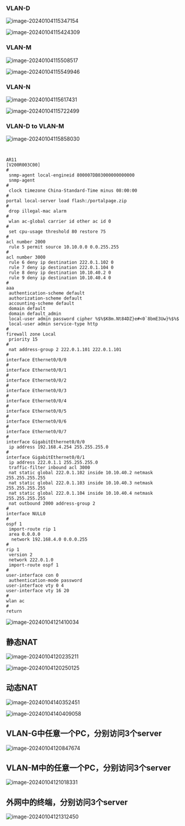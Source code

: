 ### VLAN-D

![image-20240104115347154](image-20240104115347154.png)

![image-20240104115424309](image-20240104115424309.png)



### VLAN-M

![image-20240104115508517](image-20240104115508517.png)

![image-20240104115549946](image-20240104115549946.png)



### VLAN-N

![image-20240104115617431](image-20240104115617431.png)

![image-20240104115722499](image-20240104115722499.png)



### VLAN-D to VLAN-M

![image-20240104115858030](image-20240104115858030.png)

```


AR11
[V200R003C00]
#
 snmp-agent local-engineid 800007DB03000000000000
 snmp-agent 
#
 clock timezone China-Standard-Time minus 08:00:00
#
portal local-server load flash:/portalpage.zip
#
 drop illegal-mac alarm
#
 wlan ac-global carrier id other ac id 0
#
 set cpu-usage threshold 80 restore 75
#
acl number 2000  
 rule 5 permit source 10.10.0.0 0.0.255.255 
#
acl number 3000  
 rule 6 deny ip destination 222.0.1.102 0 
 rule 7 deny ip destination 222.0.1.104 0 
 rule 8 deny ip destination 10.10.40.2 0 
 rule 9 deny ip destination 10.10.40.4 0 
#
aaa 
 authentication-scheme default
 authorization-scheme default
 accounting-scheme default
 domain default 
 domain default_admin 
 local-user admin password cipher %$%$K8m.Nt84DZ}e#<0`8bmE3Uw}%$%$
 local-user admin service-type http
#
firewall zone Local
 priority 15
#
 nat address-group 2 222.0.1.101 222.0.1.101
#
interface Ethernet0/0/0
#
interface Ethernet0/0/1
#
interface Ethernet0/0/2
#
interface Ethernet0/0/3
#
interface Ethernet0/0/4
#
interface Ethernet0/0/5
#
interface Ethernet0/0/6
#
interface Ethernet0/0/7
#
interface GigabitEthernet0/0/0
 ip address 192.168.4.254 255.255.255.0 
#
interface GigabitEthernet0/0/1
 ip address 222.0.1.1 255.255.255.0 
 traffic-filter inbound acl 3000
 nat static global 222.0.1.102 inside 10.10.40.2 netmask 255.255.255.255
 nat static global 222.0.1.103 inside 10.10.40.3 netmask 255.255.255.255
 nat static global 222.0.1.104 inside 10.10.40.4 netmask 255.255.255.255
 nat outbound 2000 address-group 2 
#
interface NULL0
#
ospf 1 
 import-route rip 1
 area 0.0.0.0 
  network 192.168.4.0 0.0.0.255 
#
rip 1
 version 2
 network 222.0.1.0
 import-route ospf 1
#
user-interface con 0
 authentication-mode password
user-interface vty 0 4
user-interface vty 16 20
#
wlan ac
#
return
```

![image-20240104121410034](image-20240104121410034.png)





## 静态NAT

![image-20240104120235211](image-20240104120235211.png)

![image-20240104120250125](image-20240104120250125.png)





## 动态NAT

![image-20240104140352451](image-20240104140352451.png)

![image-20240104140409058](image-20240104140409058.png)



## VLAN-G中任意一个PC，分别访问3个server

![image-20240104120847674](image-20240104120847674.png)





## VLAN-M中的任意一个PC，分别访问3个server

![image-20240104121018331](image-20240104121018331.png)





## 外网中的终端，分别访问3个server

![image-20240104121312450](image-20240104121312450.png)